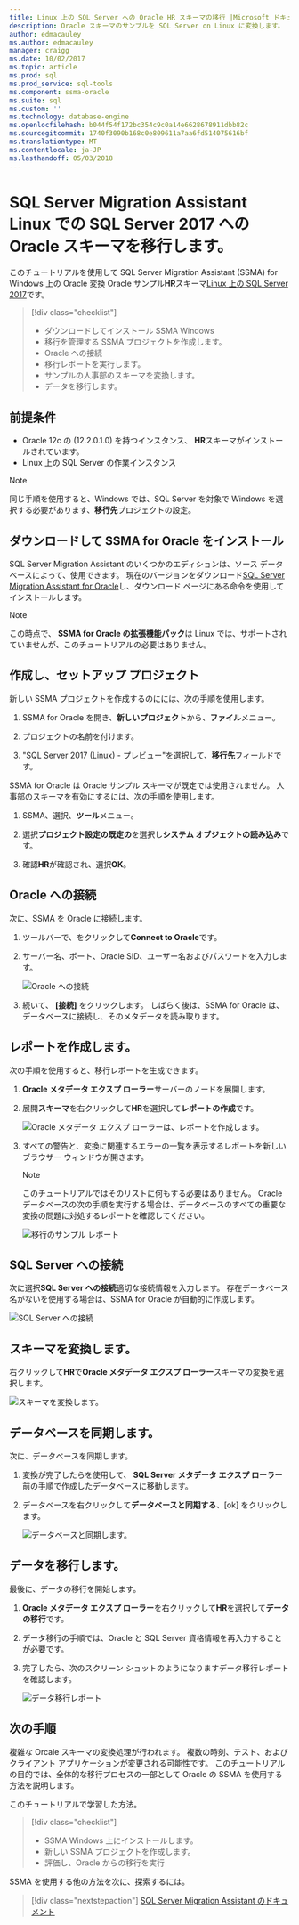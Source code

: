 ```yaml
---
title: Linux 上の SQL Server への Oracle HR スキーマの移行 |Microsoft ドキュメント
description: Oracle スキーマのサンプルを SQL Server on Linux に変換します。
author: edmacauley
ms.author: edmacauley
manager: craigg
ms.date: 10/02/2017
ms.topic: article
ms.prod: sql
ms.prod_service: sql-tools
ms.component: ssma-oracle
ms.suite: sql
ms.custom: ''
ms.technology: database-engine
ms.openlocfilehash: b044f54f172bc354c9c0a14e6628678911dbb82c
ms.sourcegitcommit: 1740f3090b168c0e809611a7aa6fd514075616bf
ms.translationtype: MT
ms.contentlocale: ja-JP
ms.lasthandoff: 05/03/2018
---
```

# <a name="migrate-an-oracle-schema-to-sql-server-2017-on-linux-with-the-sql-server-migration-assistant"></a>SQL Server Migration Assistant Linux での SQL Server 2017 への Oracle スキーマを移行します。

このチュートリアルを使用して SQL Server Migration Assistant (SSMA) for Windows 上の Oracle 変換 Oracle サンプル**HR**スキーマ[Linux 上の SQL Server 2017](../../linux/sql-server-linux-overview.md)です。

> [!div class="checklist"]
> * ダウンロードしてインストール SSMA Windows
> * 移行を管理する SSMA プロジェクトを作成します。
> * Oracle への接続
> * 移行レポートを実行します。
> * サンプルの人事部のスキーマを変換します。
> * データを移行します。

## <a name="prerequisites"></a>前提条件

- Oracle 12c の (12.2.0.1.0) を持つインスタンス、 **HR**スキーマがインストールされています。
- Linux 上の SQL Server の作業インスタンス

> [!NOTE]
> 同じ手順を使用すると、Windows では、SQL Server を対象で Windows を選択する必要があります、**移行先**プロジェクトの設定。

## <a name="download-and-install-ssma-for-oracle"></a>ダウンロードして SSMA for Oracle をインストール

SQL Server Migration Assistant のいくつかのエディションは、ソース データベースによって、使用できます。  現在のバージョンをダウンロード[SQL Server Migration Assistant for Oracle](http://aka.ms/ssmafororacle)し、ダウンロード ページにある命令を使用してインストールします。

> [!NOTE]
> この時点で、 **SSMA for Oracle の拡張機能パック**は Linux では、サポートされていませんが、このチュートリアルの必要はありません。

## <a name="create-and-set-up-project"></a>作成し、セットアップ プロジェクト

新しい SSMA プロジェクトを作成するのにには、次の手順を使用します。

1. SSMA for Oracle を開き、**新しいプロジェクト**から、**ファイル**メニュー。

1. プロジェクトの名前を付けます。

1. "SQL Server 2017 (Linux) - プレビュー"を選択して、**移行先**フィールドです。

SSMA for Oracle は Oracle サンプル スキーマが既定では使用されません。 人事部のスキーマを有効にするには、次の手順を使用します。

1. SSMA、選択、**ツール**メニュー。

1. 選択**プロジェクト設定の既定の**を選択し**システム オブジェクトの読み込み**です。

1. 確認**HR**が確認され、選択**OK**。

## <a name="connect-to-oracle"></a>Oracle への接続

次に、SSMA を Oracle に接続します。

1. ツールバーで、をクリックして**Connect to Oracle**です。

1. サーバー名、ポート、Oracle SID、ユーザー名およびパスワードを入力します。

   ![Oracle への接続](./media/sql-server-linux-convert-from-oracle/ConnectToOracle.png)

1. 続いて、 **[接続]** をクリックします。 しばらく後は、SSMA for Oracle は、データベースに接続し、そのメタデータを読み取ります。

## <a name="create-a-report"></a>レポートを作成します。

次の手順を使用すると、移行レポートを生成できます。

1. **Oracle メタデータ エクスプ ローラー**サーバーのノードを展開します。

1. 展開**スキーマ**を右クリックして**HR**を選択して**レポートの作成**です。

   ![Oracle メタデータ エクスプ ローラーは、レポートを作成します。](./media/sql-server-linux-convert-from-oracle/CreateReport.png)

1. すべての警告と、変換に関連するエラーの一覧を表示するレポートを新しいブラウザー ウィンドウが開きます。

   > [!NOTE]
   > このチュートリアルではそのリストに何もする必要はありません。 Oracle データベースの次の手順を実行する場合は、データベースのすべての重要な変換の問題に対処するレポートを確認してください。

   ![移行のサンプル レポート](./media/sql-server-linux-convert-from-oracle/SSMAReport.png)

## <a name="connect-to-sql-server"></a>SQL Server への接続

次に選択**SQL Server への接続**適切な接続情報を入力します。  存在データベース名がないを使用する場合は、SSMA for Oracle が自動的に作成します。

![SQL Server への接続](./media/sql-server-linux-convert-from-oracle/ConnectToSQLServer.png)

## <a name="convert-schema"></a>スキーマを変換します。

右クリックして**HR**で**Oracle メタデータ エクスプ ローラー**スキーマの変換を選択します。

![スキーマを変換します。](./media/sql-server-linux-convert-from-oracle/ConvertSchema.png)

## <a name="synchronize-database"></a>データベースを同期します。

次に、データベースを同期します。

1. 変換が完了したらを使用して、 **SQL Server メタデータ エクスプ ローラー**前の手順で作成したデータベースに移動します。

1. データベースを右クリックして**データベースと同期する**、[ok] をクリックします。

   ![データベースと同期します。](./media/sql-server-linux-convert-from-oracle/SynchronizeWithDatabase.png)

## <a name="migrate-data"></a>データを移行します。

最後に、データの移行を開始します。

1. **Oracle メタデータ エクスプ ローラー**を右クリックして**HR**を選択して**データの移行**です。

1. データ移行の手順では、Oracle と SQL Server 資格情報を再入力することが必要です。

1. 完了したら、次のスクリーン ショットのようになりますデータ移行レポートを確認します。

   ![データ移行レポート](./media/sql-server-linux-convert-from-oracle/DataMigrationReport.png)

## <a name="next-steps"></a>次の手順

複雑な Orcale スキーマの変換処理が行われます。 複数の時刻、テスト、およびクライアント アプリケーションが変更される可能性です。 このチュートリアルの目的では、全体的な移行プロセスの一部として Oracle の SSMA を使用する方法を説明します。

このチュートリアルで学習した方法。
> [!div class="checklist"]
> * SSMA Windows 上にインストールします。
> * 新しい SSMA プロジェクトを作成します。
> * 評価し、Oracle からの移行を実行

SSMA を使用する他の方法を次に、探索するには。

> [!div class="nextstepaction"]
>[SQL Server Migration Assistant のドキュメント](../sql-server-migration-assistant.md)
